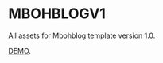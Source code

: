 # MBOHBLOGV1

All assets for Mbohblog template version 1.0.

<a href="http://mbohsopo.blogspot.com/" target="_blank">DEMO</a>.
